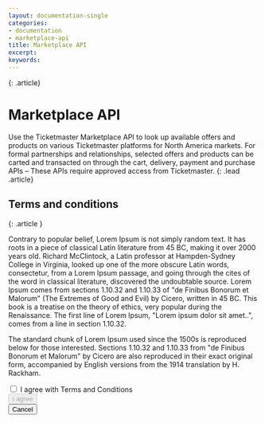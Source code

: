 ```yaml
---
layout: documentation-single
categories:
- documentation
- marketplace-api
title: Marketplace API
excerpt: 
keywords:
---
```


{: .article}
# Marketplace API 

Use the Ticketmaster Marketplace API to look up available offers and products on various Ticketmaster platforms for North America markets. For formal partnerships and relationships, selected offers and products can be carted and transacted on through the cart, delivery, payment and purchase APIs – These APIs require approved access from Ticketmaster.
{: .lead .article}

## Terms and conditions
{: .article }

<form method="post" enctype="application/json" autocomplete="off">
<p>Contrary to popular belief, Lorem Ipsum is not simply random text. It has roots in a piece of classical Latin literature from 45 BC, making it over 2000 years old. Richard McClintock, a Latin professor at Hampden-Sydney College in Virginia, looked up one of the more obscure Latin words, consectetur, from a Lorem Ipsum passage, and going through the cites of the word in classical literature, discovered the undoubtable source. Lorem Ipsum comes from sections 1.10.32 and 1.10.33 of "de Finibus Bonorum et Malorum" (The Extremes of Good and Evil) by Cicero, written in 45 BC. This book is a treatise on the theory of ethics, very popular during the Renaissance. The first line of Lorem Ipsum, "Lorem ipsum dolor sit amet..", comes from a line in section 1.10.32.</p>
<p>The standard chunk of Lorem Ipsum used since the 1500s is reproduced below for those interested. Sections 1.10.32 and 1.10.33 from "de Finibus Bonorum et Malorum" by Cicero are also reproduced in their exact original form, accompanied by English versions from the 1914 translation by H. Rackham.</p>

<input id="terms" type="checkbox" value="0" name="terms">
<label for="terms">I agree with Terms and Conditions</label>
<div class="col-lg-12 col-md-12 col-sm-12 terms-btns">
  <div class="col-lg-2 col-md-2 col-sm-2">
    <button type="submit" id="agree" class="btn btn-block button button-blue" disabled="disabled">I agree</button>
  </div>
  <div class="col-lg-2 col-md-2 col-sm-2">
    <button type="cancel" class="btn btn-block button-white-gray-border">Cancel</button>
  </div>
</div>
</form>
<script>
  (function(){
    var checker = document.getElementById('terms'),
        sendbtn = document.getElementById('agree');
        checker.onchange = function(){
          if(this.checked){
            sendbtn.disabled = false;
            checker.value = 1;
          } else {
            sendbtn.disabled = true;
            checker.value = 0;
          }
        }
  }());  
</script>